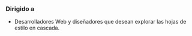 ### Dirigido a

- Desarrolladores Web y diseñadores que desean explorar las hojas de estilo en cascada.